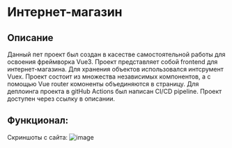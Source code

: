 # Интернет-магазин 
## Описание
Данный пет проект был создан в касестве самостоятельной работы для освоения фреймворка Vue3. Проект представляет собой frontend для интернет-магазина.
Для хранения объектов использовался интсрумент Vuex. Проект состоит из множества независимых компонентов, а с помощью Vue router комоненты объединяются в страницу.
Для деплоинга проекта в gitHub Actions был написан CI/CD pipeline. Проект доступен через ссылку в описании.
## Функционал:

Скриншоты с сайта:
![image](https://github.com/Chubak-s/store/assets/112934217/e5a7f972-b2b2-44be-aac5-be7823d03d54)
